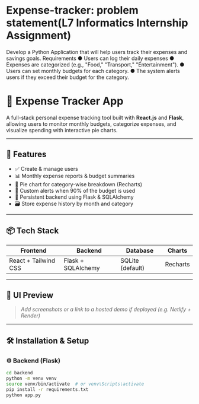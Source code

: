 # Expense-tracker: problem statement(L7 Informatics Internship Assignment)
Develop a Python Application that will help users track their expenses and savings goals. Requirements ● Users can log their daily expenses ● Expenses are categorized (e.g., "Food," "Transport," "Entertainment"). ● Users can set monthly budgets for each category. ● The system alerts users if they exceed their budget for the category.


# 💸 Expense Tracker App

A full-stack personal expense tracking tool built with **React.js** and **Flask**, allowing users to monitor monthly budgets, categorize expenses, and visualize spending with interactive pie charts.

---

## 🚀 Features

- ✅ Create & manage users
- 📊 Monthly expense reports & budget summaries
- 🥧 Pie chart for category-wise breakdown (Recharts)
- 🔔 Custom alerts when 90% of the budget is used
- 🧠 Persistent backend using Flask & SQLAlchemy
- 🗃️ Store expense history by month and category

---

## 📦 Tech Stack

| Frontend       | Backend     | Database     | Charts    |
|----------------|-------------|--------------|-----------|
| React + Tailwind CSS | Flask + SQLAlchemy | SQLite (default) | Recharts |

---

## 📸 UI Preview

> _Add screenshots or a link to a hosted demo if deployed (e.g. Netlify + Render)_

---

## 🛠️ Installation & Setup

### ⚙ Backend (Flask)
```bash
cd backend
python -m venv venv
source venv/bin/activate  # or venv\Scripts\activate
pip install -r requirements.txt
python app.py
